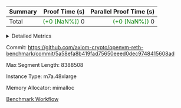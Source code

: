 | Summary | Proof Time (s) | Parallel Proof Time (s) |
|:---|---:|---:|
| Total | <span style='color: green'>(+0 [NaN%])</span> 0 | <span style='color: green'>(+0 [NaN%])</span> 0 |




<details>
<summary>Detailed Metrics</summary>

|  | trace_gen_time_ms | total_proof_time_ms | total_cycles | total_cells | stark_prove_excluding_trace_time_ms | quotient_poly_compute_time_ms | quotient_poly_commit_time_ms | perm_trace_commit_time_ms | pcs_opening_time_ms | num_segments | main_trace_commit_time_ms | main_cells_used | halo2_total_cells | halo2_keygen_time_ms | generate_perm_trace_time_ms | execute_time_ms |
| --- | --- | --- | --- | --- | --- | --- | --- | --- | --- | --- | --- | --- | --- | --- | --- |
|  | 2,542 | 31,286 | 24,757,221 | 5,713,240,096 | 52,427 | 5,292 | 15,773 | 9,921 | 9,183 | 9 | 11,983 | 2,304,894,310 | 7,179,484 | 21,989 | 271 | 623 | 

| air_name | rows | quotient_deg | prep_cols | perm_cols | main_cols | interactions | constraints | cells |
| --- | --- | --- | --- | --- | --- | --- | --- | --- |
| AccessAdapterAir<16> | 1,048,576 | 2 |  | 24 | 25 | 5 | 14 | 51,380,224 | 
| AccessAdapterAir<2> | 4,194,304 | 4 |  | 24 | 11 | 5 | 14 | 113,246,208 | 
| AccessAdapterAir<32> | 524,288 | 2 |  | 24 | 41 | 5 | 14 | 34,078,720 | 
| AccessAdapterAir<4> | 2,097,152 | 4 |  | 24 | 13 | 5 | 14 | 60,817,408 | 
| AccessAdapterAir<64> | 1 | 2 |  | 24 | 73 | 5 | 14 | 97 | 
| AccessAdapterAir<8> | 2,097,152 | 4 |  | 24 | 17 | 5 | 14 | 85,983,232 | 
| BitwiseOperationLookupAir<8> | 65,536 | 2 | 3 | 8 | 2 | 2 | 4 | 655,360 | 
| FriReducedOpeningAir | 2,097,152 | 4 |  | 76 | 64 | 35 | 59 | 293,601,280 | 
| KeccakVmAir | 524,288 | 2 |  | 1,288 | 3,164 | 321 | 4,571 | 2,334,130,176 | 
| MemoryMerkleAir<8> | 2,097,152 | 2 |  | 20 | 32 | 4 | 40 | 109,051,904 | 
| NativePoseidon2Air<BabyBearParameters>, 0> | 32,768 | 8 |  | 28 | 207 | 31 | 159 | 7,700,480 | 
| NativePoseidon2Air<BabyBearParameters>, 1> | 131,072 | 4 |  | 36 | 348 | 31 | 302 | 50,331,648 | 
| PersistentBoundaryAir<8> | 2,097,152 | 2 |  | 12 | 20 | 3 | 6 | 67,108,864 | 
| PhantomAir | 65,536 | 4 |  | 12 | 6 | 3 | 5 | 1,179,648 | 
| Poseidon2PeripheryAir<BabyBearParameters>, 1> | 2,097,152 | 2 |  | 8 | 300 | 1 | 286 | 645,922,816 | 
| ProgramAir | 4,194,304 | 1 |  | 8 | 10 | 1 | 4 | 75,497,472 | 
| RangeTupleCheckerAir<2> | 2,097,152 | 1 | 2 | 8 | 1 | 1 | 4 | 18,874,368 | 
| VariableRangeCheckerAir | 262,144 | 1 | 2 | 8 | 1 | 1 | 4 | 2,359,296 | 
| VmAirWrapper<BranchNativeAdapterAir, BranchEqualCoreAir<1> | 4,194,304 | 4 |  | 28 | 23 | 11 | 23 | 213,909,504 | 
| VmAirWrapper<JalNativeAdapterAir, JalCoreAir> | 262,144 | 8 |  | 12 | 10 | 7 | 6 | 5,767,168 | 
| VmAirWrapper<NativeAdapterAir<2, 0>, PublicValuesCoreAir> | 64 | 8 |  | 16 | 23 | 11 | 23 | 2,496 | 
| VmAirWrapper<NativeAdapterAir<2, 1>, FieldArithmeticCoreAir> | 8,388,608 | 8 |  | 20 | 30 | 15 | 23 | 419,430,400 | 
| VmAirWrapper<NativeLoadStoreAdapterAir<1>, NativeLoadStoreCoreAir<1> | 4,194,304 | 8 |  | 36 | 25 | 15 | 20 | 255,852,544 | 
| VmAirWrapper<NativeLoadStoreAdapterAir<4>, NativeLoadStoreCoreAir<4> | 131,072 | 8 |  | 36 | 34 | 15 | 20 | 9,175,040 | 
| VmAirWrapper<NativeVectorizedAdapterAir<4>, FieldExtensionCoreAir> | 524,288 | 8 |  | 20 | 40 | 15 | 23 | 31,457,280 | 
| VmAirWrapper<Rv32BaseAluAdapterAir, BaseAluCoreAir<4, 8> | 8,388,608 | 2 |  | 80 | 36 | 19 | 43 | 973,078,528 | 
| VmAirWrapper<Rv32BaseAluAdapterAir, LessThanCoreAir<4, 8> | 1,048,576 | 2 |  | 40 | 37 | 17 | 39 | 80,740,352 | 
| VmAirWrapper<Rv32BaseAluAdapterAir, ShiftCoreAir<4, 8> | 2,097,152 | 2 |  | 52 | 53 | 23 | 90 | 220,200,960 | 
| VmAirWrapper<Rv32BranchAdapterAir, BranchEqualCoreAir<4> | 4,194,304 | 2 |  | 48 | 26 | 11 | 25 | 310,378,496 | 
| VmAirWrapper<Rv32BranchAdapterAir, BranchLessThanCoreAir<4, 8> | 4,194,304 | 2 |  | 56 | 32 | 13 | 41 | 369,098,752 | 
| VmAirWrapper<Rv32CondRdWriteAdapterAir, Rv32JalLuiCoreAir> | 1,048,576 | 2 |  | 44 | 18 | 10 | 22 | 65,011,712 | 
| VmAirWrapper<Rv32HeapAdapterAir<2, 32, 32>, BaseAluCoreAir<32, 8> | 16,384 | 2 |  | 248 | 168 | 61 | 140 | 6,815,744 | 
| VmAirWrapper<Rv32HeapAdapterAir<2, 32, 32>, LessThanCoreAir<32, 8> | 8,192 | 2 |  | 68 | 169 | 31 | 129 | 1,941,504 | 
| VmAirWrapper<Rv32HeapAdapterAir<2, 32, 32>, MultiplicationCoreAir<32, 8> | 2,048 | 2 |  | 248 | 164 | 61 | 71 | 843,776 | 
| VmAirWrapper<Rv32HeapAdapterAir<2, 32, 32>, ShiftCoreAir<32, 8> | 2,048 | 2 |  | 164 | 241 | 79 | 2,161 | 829,440 | 
| VmAirWrapper<Rv32HeapBranchAdapterAir<2, 32>, BranchEqualCoreAir<32> | 32,768 | 2 |  | 84 | 124 | 20 | 64 | 6,815,744 | 
| VmAirWrapper<Rv32HeapBranchAdapterAir<2, 32>, BranchLessThanCoreAir<32, 8> |  | 2 |  |  |  | 22 | 136 |  | 
| VmAirWrapper<Rv32HintStoreAdapterAir, Rv32HintStoreCoreAir> | 1,048,576 | 2 |  | 36 | 26 | 15 | 17 | 65,011,712 | 
| VmAirWrapper<Rv32IsEqualModAdapterAir<2, 1, 32, 32>, ModularIsEqualCoreAir<32, 4, 8> | 131,072 | 2 |  | 56 | 166 | 25 | 223 | 29,097,984 | 
| VmAirWrapper<Rv32JalrAdapterAir, Rv32JalrCoreAir> | 524,288 | 2 |  | 36 | 28 | 16 | 20 | 33,554,432 | 
| VmAirWrapper<Rv32LoadStoreAdapterAir, LoadSignExtendCoreAir<4, 8> | 2,097,152 | 2 |  | 76 | 35 | 18 | 33 | 232,783,872 | 
| VmAirWrapper<Rv32LoadStoreAdapterAir, LoadStoreCoreAir<4> | 8,388,608 | 2 |  | 72 | 40 | 17 | 38 | 939,524,096 | 
| VmAirWrapper<Rv32MultAdapterAir, DivRemCoreAir<4, 8> | 512 | 2 |  | 104 | 57 | 25 | 88 | 82,432 | 
| VmAirWrapper<Rv32MultAdapterAir, MulHCoreAir<4, 8> | 131,072 | 2 |  | 100 | 39 | 24 | 38 | 18,219,008 | 
| VmAirWrapper<Rv32MultAdapterAir, MultiplicationCoreAir<4, 8> | 524,288 | 2 |  | 80 | 31 | 19 | 26 | 58,195,968 | 
| VmAirWrapper<Rv32RdWriteAdapterAir, Rv32AuipcCoreAir> | 262,144 | 2 |  | 28 | 21 | 11 | 15 | 12,845,056 | 
| VmAirWrapper<Rv32VecHeapAdapterAir<1, 2, 2, 32, 32>, EcDoubleCoreAir> | 65,536 | 2 |  | 828 | 543 | 411 | 513 | 89,849,856 | 
| VmAirWrapper<Rv32VecHeapAdapterAir<1, 4, 8, 32, 32>, FieldExpressionCoreAir> |  | 2 |  |  |  | 1,716 | 1,739 |  | 
| VmAirWrapper<Rv32VecHeapAdapterAir<2, 1, 1, 32, 32>, FieldExpressionCoreAir> | 1,024 | 2 |  | 316 | 261 | 156 | 189 | 590,848 | 
| VmAirWrapper<Rv32VecHeapAdapterAir<2, 12, 12, 32, 32>, FieldExpressionCoreAir> |  | 2 |  |  |  | 4,370 | 4,415 |  | 
| VmAirWrapper<Rv32VecHeapAdapterAir<2, 2, 2, 32, 32>, FieldExpressionCoreAir> | 32,768 | 2 |  | 848 | 619 | 422 | 456 | 48,070,656 | 
| VmAirWrapper<Rv32VecHeapAdapterAir<2, 4, 10, 32, 32>, FieldExpressionCoreAir> |  | 2 |  |  |  | 1,303 | 1,314 |  | 
| VmAirWrapper<Rv32VecHeapAdapterAir<2, 4, 12, 32, 32>, FieldExpressionCoreAir> |  | 2 |  |  |  | 2,903 | 2,947 |  | 
| VmAirWrapper<Rv32VecHeapTwoReadsAdapterAir<12, 10, 12, 32, 32>, FieldExpressionCoreAir> |  | 2 |  |  |  | 3,977 | 4,017 |  | 
| VmAirWrapper<Rv32VecHeapTwoReadsAdapterAir<4, 2, 4, 32, 32>, FieldExpressionCoreAir> |  | 2 |  |  |  | 565 | 564 |  | 
| VmConnectorAir | 2 | 4 | 1 | 12 | 4 | 3 | 9 | 32 | 
| VolatileBoundaryAir | 2,097,152 | 4 |  | 8 | 11 | 4 | 16 | 39,845,888 | 

| cell_tracker_span | simple_advice_cells | lookup_advice_cells | fixed_cells |
| --- | --- | --- | --- |
| VerifierProgram | 529,568 | 130,281 | 166,639 | 
| VerifierProgram;PoseidonCell | 20,120 |  | 5,800 | 
| VerifierProgram;stage-c-build-rounds | 335,814 | 828 | 94,880 | 
| VerifierProgram;stage-c-build-rounds;PoseidonCell | 47,785 |  | 13,775 | 
| VerifierProgram;stage-d-verify-pcs | 1 |  | 1 | 
| VerifierProgram;stage-d-verify-pcs;stage-d-verifier-verify | 612,209 | 4,174 | 178,694 | 
| VerifierProgram;stage-d-verify-pcs;stage-d-verifier-verify;PoseidonCell | 75,450 |  | 21,750 | 
| VerifierProgram;stage-d-verify-pcs;stage-d-verifier-verify;compute-reduced-opening | 14,224 |  | 3,556 | 
| VerifierProgram;stage-d-verify-pcs;stage-d-verifier-verify;compute-reduced-opening;exp-reverse-bits-len | 5,447,596 | 1,186,864 | 1,798,664 | 
| VerifierProgram;stage-d-verify-pcs;stage-d-verifier-verify;compute-reduced-opening;single-reduced-opening-eval | 103,301,240 | 21,126,672 | 35,681,576 | 
| VerifierProgram;stage-d-verify-pcs;stage-d-verifier-verify;verify-batch | 85,176 |  | 19,656 | 
| VerifierProgram;stage-d-verify-pcs;stage-d-verifier-verify;verify-batch;PoseidonCell | 9,972,648 |  | 2,882,040 | 
| VerifierProgram;stage-d-verify-pcs;stage-d-verifier-verify;verify-batch;verify-batch-reduce-fast;PoseidonCell | 7,249,480 | 196,728 | 2,248,260 | 
| VerifierProgram;stage-d-verify-pcs;stage-d-verifier-verify;verify-query | 3,333,624 | 757,848 | 1,139,012 | 
| VerifierProgram;stage-d-verify-pcs;stage-d-verifier-verify;verify-query;verify-batch-ext | 198,744 |  | 45,864 | 
| VerifierProgram;stage-d-verify-pcs;stage-d-verifier-verify;verify-query;verify-batch-ext;PoseidonCell | 19,308,744 |  | 5,580,120 | 
| VerifierProgram;stage-d-verify-pcs;stage-d-verifier-verify;verify-query;verify-batch-ext;verify-batch-reduce-fast;PoseidonCell | 1,786,344 | 68,096 | 542,612 | 
| VerifierProgram;stage-e-verify-constraints | 24,219,051 | 5,690,723 | 8,526,038 | 

</details>


Commit: https://github.com/axiom-crypto/openvm-reth-benchmark/commit/5a58efa8b419fad75650eeed0dec9748415608ad

Max Segment Length: 8388508

Instance Type: m7a.48xlarge

Memory Allocator: mimalloc

[Benchmark Workflow](https://github.com/axiom-crypto/openvm-reth-benchmark/actions/runs/12856543475)
